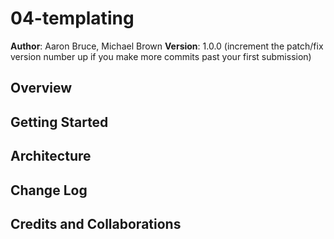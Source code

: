 # 04-templating

**Author**: Aaron Bruce, Michael Brown
**Version**: 1.0.0 (increment the patch/fix version number up if you make more commits past your first submission)

## Overview
<!-- Provide a high level overview of what this application is and why you are building it, beyond the fact that it's an assignment for a Code Fellows 301 class. (i.e. What's your problem domain?) -->
<!--We are using this application for lab learning purposes, specifically to use handlebars in palcement of function expressions as well as refacotring functions into arrow functions.-->

## Getting Started
<!-- What are the steps that a user must take in order to build this app on their own machine and get it running? -->
<!--First we read through all the TODOs, COMMENTS, and REVIEWs. Then we started with the html page and built our template, then accessed it in the article.js file, and then refactored the function expressions in articleView.js to arrow functions.-->
## Architecture
<!-- Provide a detailed description of the application design. What technologies (languages, libraries, etc) you're using, and any other relevant design information. -->
<!--Javascript language, handlebars library, JQuery library, used to display a lit of articles that can be filtered through by either author name or article category. Article information being pulled from blogArticles.js in the form of object key/value pairs and rendered to the DOM.-->
## Change Log
<!-- Use this are to document the iterative changes made to your application as each feature is successfully implemented. Use time stamps. Here's an examples:

01-01-2001 4:59pm - Application now has a fully-functional express server, with GET and POST routes for the book resource.
<!--Project took about 8 hours to complete.-->
## Credits and Collaborations
<!-- Give credit (and a link) to other people or resources that helped you build this application. -->
<!--Michael Brown was a big inspiration to the completion of this project! Props to the T.A.s for finding and fixing the bugs in the default starter code!-->